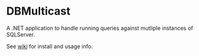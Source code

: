 DBMulticast
===========

A .NET application to handle running queries against mutliple instances of SQLServer.

See [wiki](https://github.com/pfarrell/DBMulticast/wiki) for install and usage info.
